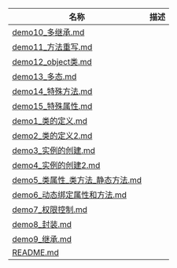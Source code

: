 | 名称 | 描述 |
| - | - |
| [demo10_多继承.md](demo10_多继承.md) | |
| [demo11_方法重写.md](demo11_方法重写.md) | |
| [demo12_object类.md](demo12_object类.md) | |
| [demo13_多态.md](demo13_多态.md) | |
| [demo14_特殊方法.md](demo14_特殊方法.md) | |
| [demo15_特殊属性.md](demo15_特殊属性.md) | |
| [demo1_类的定义.md](demo1_类的定义.md) | |
| [demo2_类的定义2.md](demo2_类的定义2.md) | |
| [demo3_实例的创建.md](demo3_实例的创建.md) | |
| [demo4_实例的创建2.md](demo4_实例的创建2.md) | |
| [demo5_类属性_类方法_静态方法.md](demo5_类属性_类方法_静态方法.md) | |
| [demo6_动态绑定属性和方法.md](demo6_动态绑定属性和方法.md) | |
| [demo7_权限控制.md](demo7_权限控制.md) | |
| [demo8_封装.md](demo8_封装.md) | |
| [demo9_继承.md](demo9_继承.md) | |
| [README.md](README.md) | |
